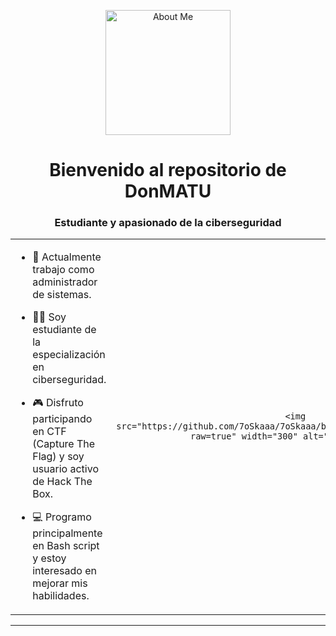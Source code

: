 <p align="center">
  <img src="https://github.com/7oSkaaa/7oSkaaa/blob/main/Images/about_me.gif?raw=true" width="200" alt="About Me">
</p>

<h1 align="center">Bienvenido al repositorio de DonMATU</h1>
<h3 align="center">Estudiante y apasionado de la ciberseguridad</h3>

<table align="center">
  <tr>
    <td width="50%" align="left">
      
- 🌱 Actualmente trabajo como administrador de sistemas.
- 🧑‍🎓 Soy estudiante de la especialización en ciberseguridad.
- 🎮 Disfruto participando en CTF (Capture The Flag) y soy usuario activo de Hack The Box.
- 💻 Programo principalmente en Bash script y estoy interesado en mejorar mis habilidades.

    </td>
    <td width="50%" align="center">
      
      <img src="https://github.com/7oSkaaa/7oSkaaa/blob/main/Images/about_me.gif?raw=true" width="300" alt="GIF de GIPHY">
      
    </td>
  </tr>
</table>

---

